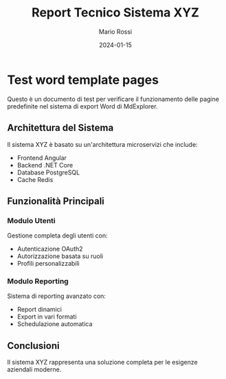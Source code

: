 ﻿---
title: "Report Tecnico Sistema XYZ"
author: "Mario Rossi"
date: "2024-01-15"
word_section:
  write_toc: true
  template_section:
    template_type: inherits
    inherit_from_template: project
  predefined_pages:
    cover:
      type: covers
      template: project
      enabled: true
      tags:
        project_name: "Sistema XYZ"
        document_type: "Report Tecnico"
        project_code: "XYZ-2024-001"
        client_name: "Cliente ABC"
        version: "1.0"
        start_date: "01/01/2024"
        end_date: "31/12/2024"
        approver_name: "Giuseppe Verdi"
        approver_role: "Project Manager"
        status: "Final"
    disclaimer:
      type: disclaimers
      template: confidential
      enabled: true
      tags:
        company: "Azienda SpA"
        classification: "Confidential"
        expiry_date: "31/12/2025"
        contact_email: "info@azienda.com"
    appendix:
      type: appendices
      template: signatures
      enabled: true
      tags:
        role_1: "Project Manager"
        name_1: "Giuseppe Verdi"
        role_2: "Technical Lead"
        name_2: "Luigi Bianchi"
        role_3: "Quality Assurance"
        name_3: "Anna Neri"
        role_4: "Cliente"
        name_4: "Marco Blu"
        change_description: "Prima versione del documento"
---
# Test word template pages

Questo è un documento di test per verificare il funzionamento delle pagine predefinite nel sistema di export Word di MdExplorer.

## Architettura del Sistema

Il sistema XYZ è basato su un'architettura microservizi che include:

* Frontend Angular
* Backend .NET Core
* Database PostgreSQL
* Cache Redis

## Funzionalità Principali

### Modulo Utenti

Gestione completa degli utenti con:

* Autenticazione OAuth2
* Autorizzazione basata su ruoli
* Profili personalizzabili

### Modulo Reporting

Sistema di reporting avanzato con:

* Report dinamici
* Export in vari formati
* Schedulazione automatica

## Conclusioni

Il sistema XYZ rappresenta una soluzione completa per le esigenze aziendali moderne.
